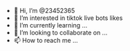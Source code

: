 - 👋 Hi, I’m @23452365
- 👀 I’m interested in tiktok live bots likes
- 🌱 I’m currently learning ...
- 💞️ I’m looking to collaborate on ...
- 📫 How to reach me ...

<!---
23452365/23452365 is a ✨ special ✨ repository because its `README.md` (this file) appears on your GitHub profile.
You can click the Preview link to take a look at your changes.
--->
